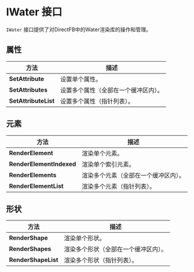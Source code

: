 # IWater 接口

`IWater` 接口提供了对DirectFB中的Water渲染库的操作和管理。

## 属性

| 方法                 | 描述                                 |
| -------------------- | ------------------------------------ |
| **SetAttribute**     | 设置单个属性。                       |
| **SetAttributes**    | 设置多个属性（全部在一个缓冲区内）。 |
| **SetAttributeList** | 设置多个属性（指针列表）。           |

## 元素

| 方法                     | 描述                                 |
| ------------------------ | ------------------------------------ |
| **RenderElement**        | 渲染单个元素。                       |
| **RenderElementIndexed** | 渲染单个索引元素。                   |
| **RenderElements**       | 渲染多个元素（全部在一个缓冲区内）。 |
| **RenderElementList**    | 渲染多个元素（指针列表）。           |

## 形状

| 方法                | 描述                                 |
| ------------------- | ------------------------------------ |
| **RenderShape**     | 渲染单个形状。                       |
| **RenderShapes**    | 渲染多个形状（全部在一个缓冲区内）。 |
| **RenderShapeList** | 渲染多个形状（指针列表）。           |
